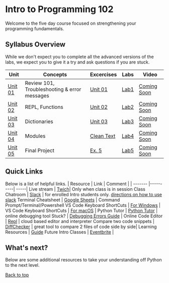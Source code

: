 # Intro to Programming 102 <a id="top"></a>

Welcome to the five day course focused on strengthening your programming fundamentals.

## Syllabus Overview

While we don't expect you to complete all the advanced versions of the labs, we expect you to give it a try and ask questions if you are stuck.

| Unit                                                                                 | Concepts                                     | Excercises                                                                                 | Labs                                                                            | Video           |
| ------------------------------------------------------------------------------------ | -------------------------------------------- | ------------------------------------------------------------------------------------------ | ------------------------------------------------------------------------------- | --------------- |
| [Unit 01](https://github.com/PdxCodeGuild/Programming102/blob/master/units/unit1.md) | Review 101, Troubleshooting & error messages | [Unit 01](practice/unit_1)                                                                 | [Lab1](https://github.com/PdxCodeGuild/Programming102/blob/master/labs/lab1.md) | [Coming Soon]() |
| [Unit 02](https://github.com/PdxCodeGuild/Programming102/blob/master/units/unit2.md) | REPL, Functions                              | [Unit 02](practice/unit_2)                                                                 | [Lab2](https://github.com/PdxCodeGuild/Programming102/blob/master/labs/lab2.md) | [Coming Soon]() |
| [Unit 03](https://github.com/PdxCodeGuild/Programming102/blob/master/units/unit3.md) | Dictionaries                                 | [Unit 03](practice/unit_3)                                                                 | [Lab3](https://github.com/PdxCodeGuild/Programming102/blob/master/labs/lab3.md) | [Coming Soon]() |
| [Unit 04](https://github.com/PdxCodeGuild/Programming102/blob/master/units/unit4.md) | Modules                                      | [Clean Text](practice/unit_4/exercise_1.md)                                                | [Lab4](https://github.com/PdxCodeGuild/Programming102/blob/master/labs/lab4.md) | [Coming Soon]() |
| [Unit 05](https://github.com/PdxCodeGuild/Programming102/blob/master/units/unit5.md) | Final Project                                | [Ex. 5](https://github.com/PdxCodeGuild/Programming102/blob/master/exercises/exercise5.md) | [Lab5](https://github.com/PdxCodeGuild/Programming102/blob/master/labs/lab5.md) | [Coming Soon]() |

## Quick Links

Below is a list of helpful links.
| Resource | Link | Comment |
| ------- |----------| -----|
Live stream | [Twich](https://www.twitch.tv/pdxcodeguild/videos)| Only when class is in session
Class Chatroom | [Slack](https://app.slack.com/client/TH5A28SJ0/CH6DE8QK1) | for enrolled Intro students only. [directions on how to use slack](https://github.com/PdxCodeGuild/IntroToProgramming/blob/master/documentation/slack.md)
Terminal Cheatsheet | [Google Sheets](https://docs.google.com/spreadsheets/d/18WWrry7RI2zzJlTsUHQLCsElNjiVVuMGjowBKZ5DPH8/edit#gid=0) | Command Prompt/Terminal/Powershell
VS Code Keyboard ShortCuts | [For Windows](https://code.visualstudio.com/shortcuts/keyboard-shortcuts-windows.pdf) |
VS Code Keyboard ShortCuts | [For macOS](https://code.visualstudio.com/shortcuts/keyboard-shortcuts-macos.pdf) |
Python Tutor | [Python Tutor](http://pythontutor.com/visualize.html#mode=edit) | online debugging tool
Stuck? | [Debugging Errors Guide](https://github.com/PdxCodeGuild/IntroToProgramming/blob/master/documentation/troubleshooting.md) |
Online Code Editor | [Repl](https://repl.it) | cloud based editor and interpreter
Compare two code snippets | [DiffChecker](https://www.diffchecker.com/) | great tool to compare 2 files of code side by side|
Learning Resources | [Guide](https://github.com/PdxCodeGuild/IntroToProgramming/blob/master/documentation/resources.md)
Future Intro Classes | [Eventbrite](https://www.eventbrite.com/o/pdx-code-guild-17959456298) |

## What's next?

Below are some additional resources to take your understanding off Python to the next level.

[Back to top](#top)
